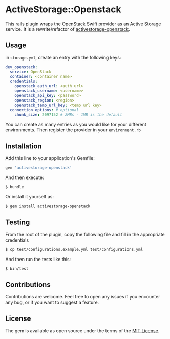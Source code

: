 # ActiveStorage::Openstack
This rails plugin wraps the OpenStack Swift provider as an Active Storage service.
It is a rewrite/refactor of [activestorage-openstack](https://github.com/jeffreyguenther/activestorage-openstack).

## Usage
in `storage.yml`, create an entry with the following keys:
```yaml
dev_openstack:
  service: OpenStack
  container: <container name>
  credentials:
    openstack_auth_url: <auth url>
    openstack_username: <username>
    openstack_api_key: <password>
    openstack_region: <region>
    openstack_temp_url_key: <temp url key>
  connection_options: # optional
    chunk_size: 2097152 # 2MBs - 1MB is the default
```

You can create as many entries as you would like for your different environments.
Then register the provider in your `environment.rb`

## Installation
Add this line to your application's Gemfile:

```ruby
gem 'activestorage-openstack'
```

And then execute:
```bash
$ bundle
```

Or install it yourself as:
```bash
$ gem install activestorage-openstack
```

## Testing
From the root of the plugin, copy the following file and fill in the appropriate credentials
```bash
$ cp test/configurations.example.yml test/configurations.yml
```
And then run the tests like this:
```bash
$ bin/test
```

## Contributions
Contributions are welcome. Feel free to open any issues if you encounter any bug, or if you want to suggest a feature.

## License
The gem is available as open source under the terms of the [MIT License](https://opensource.org/licenses/MIT).
